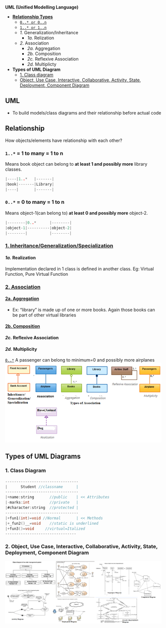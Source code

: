 **UML (Unified Modelling Language)**
- **[Relationship Types](#r)**
  - [`0..* or 0..n`](#0ton)
  - [`1..* or 1..n`](#1ton)
  - _1._ Generalization/Inheritance
    - _1a._ Relization
  - _2._ Association
    - _2a._ Aggregation
    - _2b._ Composition
    - _2c._ Reflexive Association
    - _2d._ Multiplicty
- **Types of UML Diagram**
  - [1. Class diagram](#cl)
  - [Object, Use Case, Interactive, Collaborative, Activity, State, Deployment, Component Diagram](#o)

## UML
- To build models/class diagrams and their relationship before actual code

<a name=r></a>
## Relationship
How objects/elements have relationship with each other?
<a name=#1ton></a>
### **`1..*` = 1 to many = 1 to n**
Means book object can belong to **at least 1 and possibly more** library classes.
```c
|----|1..*   |-------|
|book|-------|Library|
|----|       |-------|
```
<a name=#0ton></a>
### **`0..*` = 0 to many = 1 to n**
Means object-1(can belong to) **at least 0 and possibly more** object-2.
```c
|--------|0..*      |--------|
|object-1|----------|object-2|
|--------|          |--------|
```
### [1. Inheritance/Generalization/Specialization](/Languages/Programming_Languages/c%2B%2B/Characteristics_of_OOPS/Inheritance#g)
#### _1a._ Realization
Implementation declared in 1 class is defined in another class. Eg: Virtual Function, Pure Virtual Function

### [2. Association](/Languages/Programming_Languages/c++/Characteristics_of_OOPS/Inheritance#as)
#### [2a. Aggregation](/Languages/Programming_Languages/c++/Characteristics_of_OOPS/Inheritance#ag)
- Ex: “library” is made up of one or more books. Again those books can be part of other virtual libraries
#### [2b. Composition](/Languages/Programming_Languages/c++/Characteristics_of_OOPS/Inheritance#co)
#### _2c._ Reflexive Association
#### _2d._ Multiplicity
[`0..*`](#tomany) A passenger can belong to minimum=0 and possibly more airplanes
<img src=relationships.png width=700></img>

## Types of UML Diagrams
<a name=cl></a>
### 1. Class Diagram
```c
---------------------------------
|      Student //classname      |
---------------------------------
|+name:string       //public    | << Attributes
|-marks:int         //private   |
|#character:string  //protected |
---------------------------------
|+fun1(int)=void //Normal       | << Methods
|+_fun2()__=void    //static is underlined
|+fun3()=void     //virtual=Italized
--------------------------------
```
<a name=o></a>
### 2. Object, Use Case, Interactive, Collaborative, Activity, State, Deployment, Component Diagram
<img src=UML_Diagrams.png width=1000></img>
